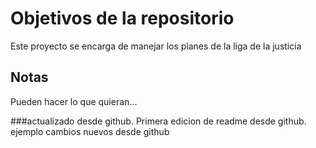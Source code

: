 # Objetivos de la repositorio

Este proyecto se encarga de manejar los planes de la liga de la justicia


## Notas
Pueden hacer lo que quieran...

###actualizado desde github.
Primera edicion de readme desde github.
ejemplo
cambios nuevos desde github
